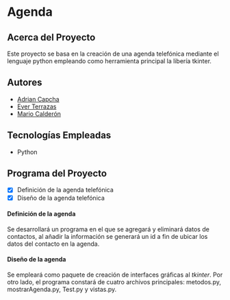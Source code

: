 # Agenda

## Acerca del Proyecto

Este proyecto se basa en la creación de una agenda telefónica mediante el lenguaje python empleando como herramienta principal la libería tkinter.

## Autores

- [Adrian Capcha](https://github.com/adriancapchaq)
- [Ever Terrazas](https://github.com/ETERRAZAS21PE)
- [Mario Calderón](https://github.com/mjcald)

## Tecnologías Empleadas

- Python

## Programa del Proyecto

- [x] Definición de la agenda telefónica
- [x] Diseño de la agenda telefónica

#### Definición de la agenda
Se desarrollará un programa en el que se agregará y eliminará datos de contactos, al añadir la información se generará un id a fin de ubicar los datos del contacto en la agenda.

#### Diseño de la agenda
Se empleará como paquete de creación de interfaces gráficas al *tkinter*. Por otro lado, el programa constará de cuatro archivos principales: metodos.py, mostrarAgenda.py, Test.py y vistas.py.
